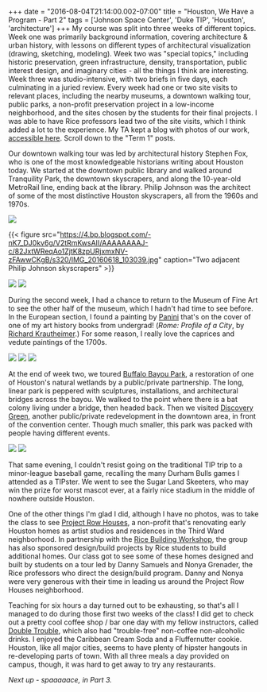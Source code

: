 +++
date = "2016-08-04T21:14:00.002-07:00"
title = "Houston, We Have a Program - Part 2"
tags = ['Johnson Space Center', 'Duke TIP', 'Houston', 'architecture']
+++
My course was split into three weeks of different topics.  Week one was primarily background information, covering architecture & urban history, with lessons on different types of architectural visualization (drawing, sketching, modeling).  Week two was "special topics," including historic preservation, green infrastructure, density, transportation, public interest design, and imaginary cities - all the things I think are interesting.  Week three was studio-intensive, with two briefs in five days, each culminating in a juried review.  Every week had one or two site visits to relevant places, including the nearby museums, a downtown walking tour, public parks, a non-profit preservation project in a low-income neighborhood, and the sites chosen by the students for their final projects.  I was able to have Rice professors lead two of the site visits, which I think added a lot to the experience.  My TA kept a blog with photos of our work, [accessible here](https://sites.duke.edu/tiprice/tag/architecture/).  Scroll down to the "Term 1" posts.

Our downtown walking tour was led by architectural history Stephen Fox, who is one of the most knowledgeable historians writing about Houston today.  We started at the downtown public library and walked around Tranquility Park, the downtown skyscrapers, and along the 10-year-old MetroRail line, ending back at the library.  Philip Johnson was the architect of some of the most distinctive Houston skyscrapers, all from the 1960s and 1970s.

<img src="https://1.bp.blogspot.com/-j1meDqBTL_0/V2tRmBD9gcI/AAAAAAAAJ-c/_fVInKC4CSsSFMV0cdiiGC8HL175vNmogCKgB/s1600/IMG_20160618_100957.jpg"/>

{{< figure src="https://4.bp.blogspot.com/-nK7_DJ0kv6g/V2tRmKwsAII/AAAAAAAAJ-c/82JxtWReqAo1ZjtK8zpURjxmxNV-zFAwwCKgB/s320/IMG_20160618_103039.jpg" caption="Two adjacent Philip Johnson skyscrapers" >}}

<img src="https://2.bp.blogspot.com/-DVgBAPkLrkQ/V2tRmCvi2jI/AAAAAAAAJ-c/MK4ehJgCjB8gzmCI6Q1vG7iNQ8m_5U18QCKgB/s1600/IMG_20160618_103113.jpg"/>

<img src="https://4.bp.blogspot.com/-6XMn11ox9as/V2tRmI00NTI/AAAAAAAAJ-c/_7LJkrHn6-wnwVMWR-kp9beBkQxlCvHMwCKgB/s1600/IMG_20160618_110026.jpg"/>

During the second week, I had a chance to return to the Museum of Fine Art to see the other half of the museum, which I hadn't had time to see before.  In the European section, I found a painting by [Panini](https://en.wikipedia.org/wiki/Giovanni_Paolo_Panini) that's on the cover of one of my art history books from undergrad!  (*Rome: Profile of a City*, by [Richard Krautheimer](https://en.wikipedia.org/wiki/Richard_Krautheimer).)  For some reason, I really love the caprices and vedute paintings of the 1700s.

<img src="https://2.bp.blogspot.com/-FuHfoNGcfCs/V52kMEyzgNI/AAAAAAAAKW0/Y32e8iV8fb0Emp_5ATX8F4ugfEZ411t9ACKgB/s1600/IMG_20160623_190525.jpg"/>

<img src="https://4.bp.blogspot.com/-bVuQRyY2ukk/V52kMHeaN4I/AAAAAAAAKW0/wry-w1r81w4WOEWiQ_ydMkRRmThac0yIQCKgB/s1600/IMG_20160623_190636.jpg"/>

<img src="https://2.bp.blogspot.com/-mJpWw9hznRQ/V52kMP-ExJI/AAAAAAAAKW0/Xh6NbyDjdYIzTjl_EgqGTylRgWkhpCAYwCKgB/s1600/IMG_20160623_191654.jpg"/>

At the end of week two, we toured [Buffalo Bayou Park](http://buffalobayou.org/visit/destination/buffalo-bayou-park/), a restoration of one of Houston's natural wetlands by a public/private partnership.  The long, linear park is peppered with sculptures, installations, and architectural bridges across the bayou.  We walked to the point where there is a bat colony living under a bridge, then headed back.  Then we visited [Discovery Green](http://www.discoverygreen.com/), another public/private redevelopment in the downtown area, in front of the convention center.  Though much smaller, this park was packed with people having different events.

<img src="https://3.bp.blogspot.com/-pi3QVwmZ48M/V52kMCqFmtI/AAAAAAAAKW0/w6zJ2jj1bxMTz6Ikqo7WVizsWQjD_7TMwCKgB/s1600/IMG_20160625_114149.jpg"/>

<img src="https://1.bp.blogspot.com/-uzKA10AGL7o/V52kMLu2u8I/AAAAAAAAKW0/r_-LjN3duBMd8Hv2g7wWOmwpPAYEZCdRQCKgB/s1600/IMG_20160625_114209.jpg"/>

That same evening, I couldn't resist going on the traditional TIP trip to a minor-league baseball game, recalling the many Durham Bulls games I attended as a TIPster.  We went to see the Sugar Land Skeeters, who may win the prize for worst mascot ever, at a fairly nice stadium in the middle of nowhere outside Houston.  

One of the other things I'm glad I did, although I have no photos, was to take the class to see [Project Row Houses](http://projectrowhouses.org/), a non-profit that's renovating early Houston homes as artist studios and residences in the Third Ward neighborhood.  In partnership with the [Rice Building Workshop](http://projectrowhouses.org/), the group has also sponsored design/build projects by Rice students to build additional homes.  Our class got to see some of these homes designed and built by students on a tour led by Danny Samuels and Nonya Grenader, the Rice professors who direct the design/build program.  Danny and Nonya were very generous with their time in leading us around the Project Row Houses neighborhood.

Teaching for six hours a day turned out to be exhausting, so that's all I managed to do during those first two weeks of the class!  I did get to check out a pretty cool coffee shop / bar one day with my fellow instructors, called [Double Trouble](http://www.doubletroublehouston.com/), which also had "trouble-free" non-coffee non-alcoholic drinks.  I enjoyed the Caribbean Cream Soda and a Fluffernutter cookie.  Houston, like all major cities, seems to have plenty of hipster hangouts in re-developing parts of town.  With all three meals a day provided on campus, though, it was hard to get away to try any restaurants.

*Next up - spaaaaace, in Part 3.*
